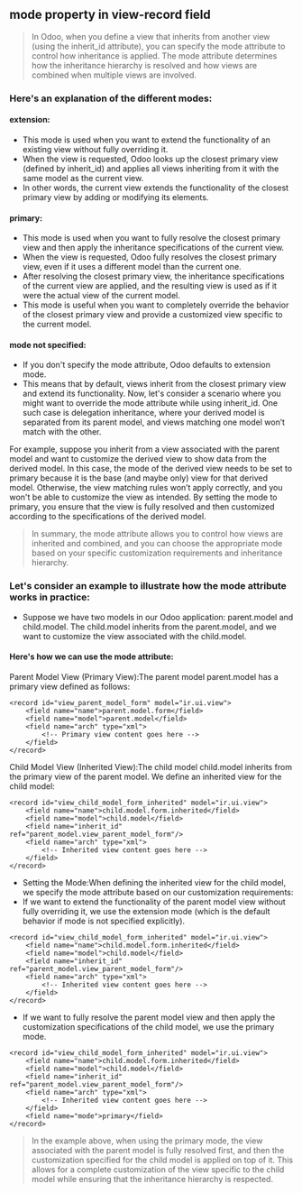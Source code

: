 ## mode property in view-record field
> In Odoo, when you define a view that inherits from another view (using the inherit_id attribute), you can specify the mode attribute to control how inheritance is applied. The mode attribute determines how the inheritance hierarchy is resolved and how views are combined when multiple views are involved.

### Here's an explanation of the different modes:

#### extension:
- This mode is used when you want to extend the functionality of an existing view without fully overriding it.
- When the view is requested, Odoo looks up the closest primary view (defined by inherit_id) and applies all views inheriting from it with the same model as the current view.
- In other words, the current view extends the functionality of the closest primary view by adding or modifying its elements.
#### primary:
- This mode is used when you want to fully resolve the closest primary view and then apply the inheritance specifications of the current view.
- When the view is requested, Odoo fully resolves the closest primary view, even if it uses a different model than the current one.
- After resolving the closest primary view, the inheritance specifications of the current view are applied, and the resulting view is used as if it were the actual view of the current model.
- This mode is useful when you want to completely override the behavior of the closest primary view and provide a customized view specific to the current model.
#### mode not specified:
- If you don't specify the mode attribute, Odoo defaults to extension mode.
- This means that by default, views inherit from the closest primary view and extend its functionality.
Now, let's consider a scenario where you might want to override the mode attribute while using inherit_id. One such case is delegation inheritance, where your derived model is separated from its parent model, and views matching one model won’t match with the other.

For example, suppose you inherit from a view associated with the parent model and want to customize the derived view to show data from the derived model. In this case, the mode of the derived view needs to be set to primary because it is the base (and maybe only) view for that derived model. Otherwise, the view matching rules won’t apply correctly, and you won't be able to customize the view as intended. By setting the mode to primary, you ensure that the view is fully resolved and then customized according to the specifications of the derived model.

> In summary, the mode attribute allows you to control how views are inherited and combined, and you can choose the appropriate mode based on your specific customization requirements and inheritance hierarchy.


### Let's consider an example to illustrate how the mode attribute works in practice:

- Suppose we have two models in our Odoo application: parent.model and child.model. The child.model inherits from the parent.model, and we want to customize the view associated with the child.model.

#### Here's how we can use the mode attribute:

Parent Model View (Primary View):The parent model parent.model has a primary view defined as follows:
```
<record id="view_parent_model_form" model="ir.ui.view">
    <field name="name">parent.model.form</field>
    <field name="model">parent.model</field>
    <field name="arch" type="xml">
        <!-- Primary view content goes here -->
    </field>
</record>
```
Child Model View (Inherited View):The child model child.model inherits from the primary view of the parent model. We define an inherited view for the child model:
```
<record id="view_child_model_form_inherited" model="ir.ui.view">
    <field name="name">child.model.form.inherited</field>
    <field name="model">child.model</field>
    <field name="inherit_id" ref="parent_model.view_parent_model_form"/>
    <field name="arch" type="xml">
        <!-- Inherited view content goes here -->
    </field>
</record>
```
- Setting the Mode:When defining the inherited view for the child model, we specify the mode attribute based on our customization requirements:
- If we want to extend the functionality of the parent model view without fully overriding it, we use the extension mode (which is the default behavior if mode is not specified explicitly).
```
<record id="view_child_model_form_inherited" model="ir.ui.view">
    <field name="name">child.model.form.inherited</field>
    <field name="model">child.model</field>
    <field name="inherit_id" ref="parent_model.view_parent_model_form"/>
    <field name="arch" type="xml">
        <!-- Inherited view content goes here -->
    </field>
</record>
```
- If we want to fully resolve the parent model view and then apply the customization specifications of the child model, we use the primary mode.
```
<record id="view_child_model_form_inherited" model="ir.ui.view">
    <field name="name">child.model.form.inherited</field>
    <field name="model">child.model</field>
    <field name="inherit_id" ref="parent_model.view_parent_model_form"/>
    <field name="arch" type="xml">
        <!-- Inherited view content goes here -->
    </field>
    <field name="mode">primary</field>
</record>
```
> In the example above, when using the primary mode, the view associated with the parent model is fully resolved first, and then the customization specified for the child model is applied on top of it. This allows for a complete customization of the view specific to the child model while ensuring that the inheritance hierarchy is respected.
